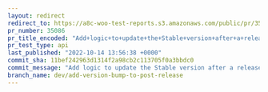 ```yaml
---
layout: redirect
redirect_to: https://a8c-woo-test-reports.s3.amazonaws.com/public/pr/35086/api/index.html
pr_number: 35086
pr_title_encoded: "Add+logic+to+update+the+Stable+version+after+a+release"
pr_test_type: api
last_published: "2022-10-14 13:56:38 +0000"
commit_sha: 11bef242963d1314f2a98cb2c113705f0a3bbdc0
commit_message: "Add logic to update the Stable version after a release"
branch_name: dev/add-version-bump-to-post-release
---
```

